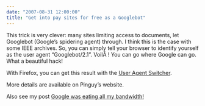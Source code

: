```yaml
---
date: "2007-08-31 12:00:00"
title: "Get into pay sites for free as a Googlebot"
---
```




This trick is very clever: many sites limiting access to documents, let Googlebot (Google&rsquo;s spidering agent) through. I think this is the case with some IEEE archives. So, you can simply tell your browser to identify yourself as the user agent &ldquo;Googlebot/2.1&rdquo;. VoilÃ ! You can go where Google can go. What a beautiful hack!

With Firefox, you can get this result with the [User Agent Switcher](https://addons.mozilla.org/en-US/firefox/addon/59).

More details are available on Pinguy&rsquo;s website.

Also see my post [Google was eating all my bandwidth!](http://www.daniel-lemire.com/blog/archives/2006/01/18/google-was-eating-all-my-bandwidth/)

